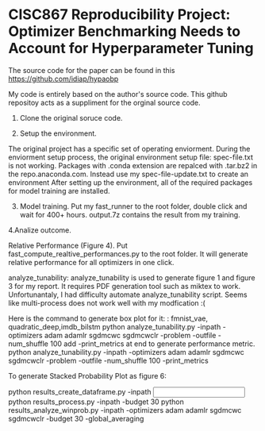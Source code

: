 # CISC867 Reproducibility Project: Optimizer Benchmarking Needs to Account for Hyperparameter Tuning 

The source code for the paper can be found in this https://github.com/idiap/hypaobp
 
My code is entirely based on the author's source code. This github repositoy acts as a suppliment for the orginal source code.

1. Clone the original soruce code.

2. Setup the environment.

The original project has a specific set of operating enviorment. During the enviorment setup process, the original environment setup file: spec-file.txt is not working. Packages with .conda extension are repalced with .tar.bz2 in the repo.anaconda.com. 
Instead use my spec-file-update.txt to create an environment
After setting up the environment, all of the required packages for model training are installed.

3. Model training.
Put my fast_runner to the root folder, double click and wait for 400+ hours.
output.7z contains the result from my training.

4.Analize outcome. 

Relative Performance (Figure 4). Put fast_compute_realtive_performances.py to the root folder. It will generate relative performance for all optimizers in one click.

analyze_tunability:
analyze_tunability is used to generate figure 1 and figure 3 for my report. It requires PDF generation tool such as miktex to work.
Unfortunantaly, I had difficulty automate analyze_tunability script. Seems like multi-process does not work well with my modfication :(

Here is the command to generate box plot for it:
<problem> : fmnist_vae, quadratic_deep,imdb_bilstm
python analyze_tunability.py -inpath <root path>-optimizers adam adamlr sgdmcwc sgdmcwclr -problem  <problem>  -outfile <problem>  -num_shuffle 100 
add -print_metrics at end to generate performance metric.
python analyze_tunability.py -inpath <root path>-optimizers adam adamlr sgdmcwc sgdmcwclr -problem  <problem>  -outfile <problem>  -num_shuffle 100 -print_metrics

To generate Stacked Probability Plot as figure 6:

python results_create_dataframe.py -inpath <Input file path> 
python results_process.py -inpath <root path> -budget 30 
python results_analyze_winprob.py -inpath <root path> -optimizers adam adamlr sgdmcwc sgdmcwclr -budget 30  -global_averaging
